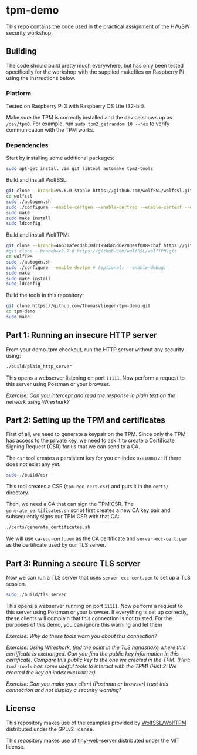 # tpm-demo

This repo contains the code used in the practical assignment of the HW/SW security workshop.

## Building

The code should build pretty much everywhere, but has only been tested specifically for the workshop with the supplied makefiles on Raspberry Pi using the instructions below.

### Platform

Tested on Raspberry Pi 3 with Raspberry OS Lite (32-bit).

Make sure the TPM is correctly installed and the device shows up as `/dev/tpm0`. For example, run `sudo tpm2_getrandom 10 --hex` to verify communication with the TPM works.

### Dependencies

Start by installing some additional packages:

```sh
sudo apt-get install vim git libtool automake tpm2-tools
```

Build and install WolfSSL:

```sh
git clone --branch=v5.6.0-stable https://github.com/wolfSSL/wolfssl.git
cd wolfssl
sudo ./autogen.sh
sudo ./configure --enable-certgen --enable-certreq --enable-certext --enable-pkcs7 --enable-cryptocb --enable-aescfb
sudo make
sudo make install
sudo ldconfig
```

Build and install WolfTPM:

```sh
git clone --branch=46631afecdab10dc1994b85d0e203eaf0889cbaf https://github.com/wolfSSL/wolfTPM.git
#git clone --branch=v2.7.0 https://github.com/wolfSSL/wolfTPM.git
cd wolfTPM
sudo ./autogen.sh
sudo ./configure --enable-devtpm # (optional: --enable-debug)
sudo make
sudo make install
sudo ldconfig
```

Build the tools in this repository:

```sh
git clone https://github.com/ThomasVliegen/tpm-demo.git
cd tpm-demo
sudo make
```

## Part 1: Running an insecure HTTP server

From your demo-tpm checkout, run the HTTP server without any security using:
```sh
./build/plain_http_server
```

This opens a webserver listening on port `11111`. Now perform a request to this server using Postman or your browser.

_Exercise: Can you intercept and read the response in plain text on the network using Wireshark?_

## Part 2: Setting up the TPM and certificates

First of all, we need to generate a keypair on the TPM. Since only the TPM has access to the private key, we need to ask it to create a Certificate Signing Request (CSR) for us that we can send to a CA.

The `csr` tool creates a persistent key for you on index `0x81008123` if there does not exist any yet.

```sh
sudo ./build/csr
```

This tool creates a CSR (`tpm-ecc-cert.csr`) and puts it in the `certs/` directory.

Then, we need a CA that can sign the TPM CSR. The `generate_certificates.sh` script first creates a new CA key pair and subsequently signs our TPM CSR with that CA:

```sh
./certs/generate_certificates.sh
```

We will use `ca-ecc-cert.pem` as the CA certificate and `server-ecc-cert.pem` as the certificate used by our TLS server.

## Part 3: Running a secure TLS server

Now we can run a TLS server that uses `server-ecc-cert.pem` to set up a TLS session.

```sh
sudo ./build/tls_server
```

This opens a webserver running on port `11111`. Now perform a request to this server using Postman or your browser. If everything is set up correctly, these clients will complain that this connection is not trusted. For the purposes of this demo, you can ignore this warning and let them

_Exercise: Why do these tools warn you about this connection?_

_Exercise: Using Wireshark, find the point in the TLS handshake where this certificate is exchanged. Can you find the public key information in this certificate. Compare this public key to the one we created in the TPM. (Hint: `tpm2-tools` has some useful tools to interact with the TPM) (Hint 2: We created the key on index `0x81008123`)_

_Exercise: Can you make your client (Postman or browser) trust this connection and not display a security warning?_

## License

This repository makes use of the examples provided by [WolfSSL/WolfTPM](https://github.com/wolfSSL) distributed under the GPLv2 license.

This repository makes use of [tiny-web-server](https://github.com/shenfeng/tiny-web-server) distributed under the MIT license.
